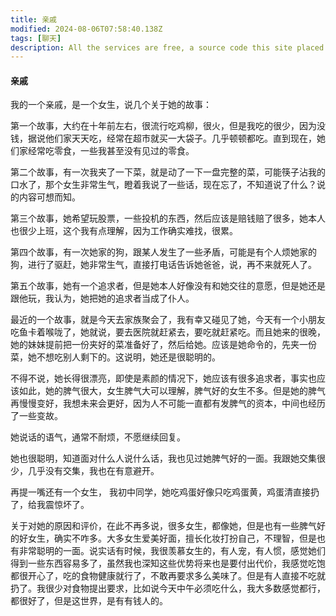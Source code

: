 ```yaml
---
title: 亲戚
modified: 2024-08-06T07:58:40.138Z
tags: [聊天]
description: All the services are free, a source code this site placed on github repository and intergration with netlify service, another service that you can use is github page for hosting your own static site.
---
```


####  亲戚

我的一个亲戚，是一个女生，说几个关于她的故事：

第一个故事，大约在十年前左右，很流行吃鸡柳，很火，但是我吃的很少，因为没钱，据说他们家天天吃，经常在超市就买一大袋子。几乎顿顿都吃。直到现在，她们家经常吃零食，一些我甚至没有见过的零食。

第二个故事，有一次我夹了一下菜，就是动了一下一盘完整的菜，可能筷子沾我的口水了，那个女生非常生气，瞪着我说了一些话，现在忘了，不知道说了什么？说的内容可想而知。

第三个故事，她希望玩股票，一些投机的东西，然后应该是赔钱赔了很多，她本人也很少上班，这个我有点理解，因为工作确实难找，很累。

第四个故事，有一次她家的狗，跟某人发生了一些矛盾，可能是有个人烦她家的狗，进行了驱赶，她非常生气，直接打电话告诉她爸爸，说，再不来就死人了。

第五个故事，她有一个追求者，但是她本人好像没有和她交往的意愿，但是她还是跟他玩，我认为，她把她的追求者当成了仆人。

最近的一个故事，就是今天去家族聚会了，我有幸又碰见了她，今天有一个小朋友吃鱼卡着喉咙了，她就说，要去医院就赶紧去，要吃就赶紧吃。而且她来的很晚，她的妹妹提前把一份夹好的菜准备好了，然后给她。应该是她命令的，先夹一份菜，她不想吃别人剩下的。这说明，她还是很聪明的。

不得不说，她长得很漂亮，即使是素颜的情况下，她应该有很多追求者，事实也应该如此，她的脾气很大，女生脾气大可以理解，脾气好的女生不多。但是她的脾气再慢慢变好，我想未来会更好，因为人不可能一直都有发脾气的资本，中间也经历了一些变故。

她说话的语气，通常不耐烦，不愿继续回复。

她也很聪明，知道面对什么人说什么话，我也见过她脾气好的一面。我跟她交集很少，几乎没有交集，我也在有意避开。

再提一嘴还有一个女生， 我初中同学，她吃鸡蛋好像只吃鸡蛋黄，鸡蛋清直接扔了，给我震惊坏了。

关于对她的原因和评价，在此不再多说，很多女生，都像她，但是也有一些脾气好的好女生，确实不咋多。大多女生爱美好面，擅长化妆打扮自己，不理智，但是也有非常聪明的一面。说实话有时候，我很羡慕女生的，有人宠，有人惯，感觉她们得到一些东西容易多了，虽然我也深知这些优势将来也是要付出代价，我感觉吃饱都很开心了，吃的食物健康就行了，不敢再要求多么美味了。但是有人直接不吃就扔了。我很少对食物提出要求，比如说今天中午必须吃什么，我大多数感觉都行，都很好了，但是这世界，是有有钱人的。
